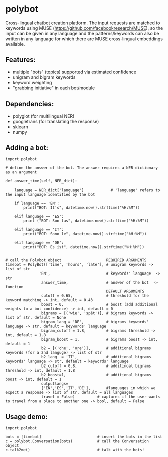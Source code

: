 # polybot
Cross-lingual chatbot creation platform. The input requests are matched to keywords using MUSE (https://github.com/facebookresearch/MUSE), so the input can be given in any language and the patterns/keywords can also be written in any language for which there are MUSE cross-lingual embeddings available.

## Features:
* multiple "bots" (topics) supported via estimated confidence
* unigram and bigram keywords
* keyword weighting
* "grabbing initiative" in each bot/module

## Dependencies:
* polyglot (for multilingual NER)
* googletrans (for translating the response)
* sklearn
* numpy

## Adding a bot:
    import polybot
    
    # define the answer of the bot. The answer requires a NER dictionary as an argument
    
    def answer_time(self, NER_dict):
    
        language = NER_dict['language']            # 'language' refers to the input language identified by the bot
        
        if language == 'EN':
            print("BOT: It's", datetime.now().strftime("%H:%M"))

        elif language == 'ES':
            print ("BOT: Son las", datetime.now().strftime("%H:%M"))

        elif language == 'IT':
            print("BOT: Sono le", datetime.now().strftime("%H:%M"))
        
        elif language == 'DE':
            print("BOT: Es ist", datetime.now().strftime("%H:%M"))
        
    
    # call the Polybot object                    REQUIRED ARGUMENTS
    timebot = PolyBot(['time', 'hours', 'late'], # unigram keywords -> list of str
                   'EN',                         # keywords' language  -> str
                    answer_time,                 # answer of the bot  -> function
                                                 DEFAULT ARGUMENTS
                    cutoff = 0.65,               # threshold for the keyword matching -> int, default = 0.43
                    boost = 0,                   # boost (add additional weights to a bot confidence) -> int, default = 0
                    bigrams = [('wie', 'spät')], # bigrams keywords -> list of str, default = None
                    bigram_lang = 'DE',          # bigrams keywords' language -> str, default = keywords' language
                    bigram_cutoff = 1.8,         # bigrams threshold -> int, default = 1.8
                    bigram_boost = 1,            # bigrams boost -> int, default = 1
                    b2 = [('che', 'ore')],       # additional bigrams keywords (for a 2nd languge) -> list of str
                    b2_lang  = 'IT',             # additional bigrams keywords' language -> str, default = keywords' language
                    b2_cutoff = 0.8,             # additinoal bigrams threshold -> int, default = 1.8   
                    b2_boost=1,                  # additional bigrams boost -> int, default = 1
                    outputlangs= 
                    ['EN','ES','IT','DE'],       #languages in which we expect a response -> list of str, default = all languages
                    travel = False)          # captures if the user wants to travel from a place to another one -> bool, default = False  
                    

## Usage demo:
    import polybot
    
    bots = [timebot]                         # insert the bots in the list 
    c = polybot.Conversation(bots)           # call the Conversation object
    c.talk2me()                              # talk with the bots!


